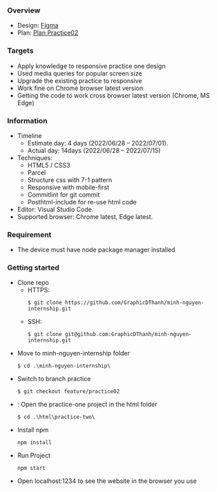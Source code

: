 ### Overview
- Design: [Figma](https://www.figma.com/file/WjBjJdJtwQHxaDF2ryrGH1/%5Btraining%5D-Practice-two?node-id=0%3A1)
- Plan: [Plan Practice02](https://docs.google.com/document/d/1N3RKsRHd6wu_8f6ideu0EBS-a8KdOkyi2dtsyvNj-x8/edit)

### Targets
- Apply knowledge to responsive practice one design
- Used media queries for popular screen size
- Upgrade the existing practice to responsive
- Work fine on Chrome browser latest version
- Getting the code to work cross browser latest version (Chrome, MS Edge)

### Information
- Timeline
  - Estimate day: 4 days (2022/06/28 – 2022/07/01).
  - Actual day: 14days (2022/06/28 – 2022/07/15)
- Techniques:
  - HTML5 / CSS3
  - Parcel 
  - Structure css with 7-1 pattern 
  - Responsive with mobile-first
  - Commitlint for git commit
  - Posthtml-include for re-use html code
- Editor: Visual Studio Code.
- Supported browser: Chrome latest, Edge latest.

### Requirement
- The device must have node package manager installed

### Getting started
- Clone repo
    - HTTPS: 
      ```
      $ git clone https://github.com/GraphicDThanh/minh-nguyen-internship.git
      ```
    - SSH: 
      ```
      $ git clone git@github.com:GraphicDThanh/minh-nguyen-internship.git
      ```
- Move to minh-nguyen-internship folder 
   ```
   $ cd .\minh-nguyen-internship\
   ```
- Switch to branch practice 
   ```
   $ git checkout feature/practice02
   ```
- : Open the practice-one project in the html folder 
   ```
   $ cd .\html\practice-two\
   ```
- Install npm 
   ```
   npm install
   ```
- Run Project
   ```
   npm start
   ```
- Open localhost:1234 to see the website in the browser you use
